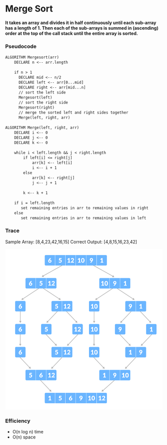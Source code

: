 # Merge Sort

**It takes an array and divides it in half continuously until each sub-array has a length of 1. Then each of the sub-arrays is summed in (ascending) order at the top of the call stack until the entire array is sorted.**

### Pseudocode

```
ALGORITHM Mergesort(arr)
    DECLARE n <-- arr.length

    if n > 1
      DECLARE mid <-- n/2
      DECLARE left <-- arr[0...mid]
      DECLARE right <-- arr[mid...n]
      // sort the left side
      Mergesort(left)
      // sort the right side
      Mergesort(right)
      // merge the sorted left and right sides together
      Merge(left, right, arr)

ALGORITHM Merge(left, right, arr)
    DECLARE i <-- 0
    DECLARE j <-- 0
    DECLARE k <-- 0

    while i < left.length && j < right.length
        if left[i] <= right[j]
            arr[k] <-- left[i]
            i <-- i + 1
        else
            arr[k] <-- right[j]
            j <-- j + 1

        k <-- k + 1

    if i = left.length
       set remaining entries in arr to remaining values in right
    else
       set remaining entries in arr to remaining values in left
```

### Trace

Sample Array: [8,4,23,42,16,15]
Correct Output: [4,8,15,16,23,42]

![pass1](./img/merge-sort.png)




### Efficiency

  - O(n log n) time 
 - O(n) space



